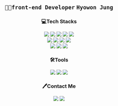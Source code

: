 <div align="center">
 <h2>
 <code>👩‍💻front-end Developer</code>
 <code>Hyowon Jung</code>
 </h2>
 
<h3>💻Tech Stacks</h3>
<div dir="auto">
 <img src="https://img.shields.io/badge/HTML5-EAEAEA?style=for-the-badge&logo=HTML5&logoColor=E34F26"/>
 <img src="https://img.shields.io/badge/CSS3-EAEAEA?style=for-the-badge&logo=CSS3&logoColor=1572B6"/>
 <img src="https://img.shields.io/badge/JavaScript-EAEAEA?style=for-the-badge&logo=JavaScript&logoColor=F7DF1E"/>
 <img src="https://img.shields.io/badge/React-EAEAEA?style=for-the-badge&logo=React&logoColor=61DAFB"/>
 <img src="https://img.shields.io/badge/Svelte-EAEAEA?style=for-the-badge&logo=Svelte&logoColor=FF3E00"/></br>
 <img src="https://img.shields.io/badge/Styled Components-EAEAEA?style=for-the-badge&logo=Styled Components&logoColor=DB7093"/>
 <img src="https://img.shields.io/badge/Sass-EAEAEA?style=for-the-badge&logo=Sass&logoColor=CC6699"/>
 <img src="https://img.shields.io/badge/Tailwind CSS-EAEAEA?style=for-the-badge&logo=Tailwind CSS&logoColor=06B6D4" />
 <img src="https://img.shields.io/badge/three.js-EAEAEA?style=for-the-badge&logo=three.js&logoColor=000000"/></br>
 <img src="https://img.shields.io/badge/Adobe Photoshop-EAEAEA?style=for-the-badge&logo=Adobe Photoshop&logoColor=31A8FF"/>
 <img src="https://img.shields.io/badge/Adobe Illustrator-EAEAEA?style=for-the-badge&logo=Adobe Illustrator&logoColor=FF9A00"/>
 <img src="https://img.shields.io/badge/Adobe After Effects-EAEAEA?style=for-the-badge&logo=Adobe After Effects&logoColor=9999FF"/>
</div>
<h3>🛠Tools</h3>
<div>
 <img src="https://img.shields.io/badge/Slack-EAEAEA?style=for-the-badge&logo=Slack&logoColor=4A154B"/>
 <img src="https://img.shields.io/badge/Trello-EAEAEA?style=for-the-badge&logo=Trello&logoColor=0052CC"/>
 <img src="https://img.shields.io/badge/Notion-EAEAEA?style=for-the-badge&logo=Notion&logoColor=000000"/>
</div>
<h3>🖊Contact Me</h3>
 <div>
   <a href="mailto:hcircle093@gmail.com" target="_blank"><img src="https://img.shields.io/badge/Gmail-EAEAEA?style=for-the-badge&logo=Gmail&logoColor=EA4335"/></a>
 <a href="https://h0circle.tistory.com/" target="_blank"><img src="https://img.shields.io/badge/Tistory-EAEAEA?style=for-the-badge&logo=Tistory&logoColor=000000"/>
 </div>
